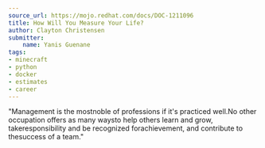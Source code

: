 ```yaml
---
source_url: https://mojo.redhat.com/docs/DOC-1211096
title: How Will You Measure Your Life?
author: Clayton Christensen
submitter:
    name: Yanis Guenane
tags:
- minecraft
- python
- docker
- estimates
- career
---
```


"Management is the mostnoble of professions if it's practiced well.No other occupation offers as many waysto help others learn and grow, takeresponsibility and be recognized forachievement, and contribute to thesuccess of a team." 
